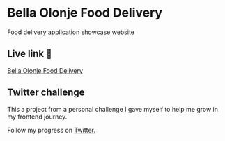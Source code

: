 # Bella Olonje Food Delivery

Food delivery application showcase website

## Live link :link:

[Bella Olonje Food Delivery](https://food-delivery-tsikatawill.vercel.app/)

## Twitter challenge

This a project from a personal challenge I gave myself to help me grow in my frontend journey.

Follow my progress on [Twitter.](https://twitter.com/dev_willman/status/1605652898313932800?s=20&t=coDrwD9-EtXTfrCjgUKBjg)
